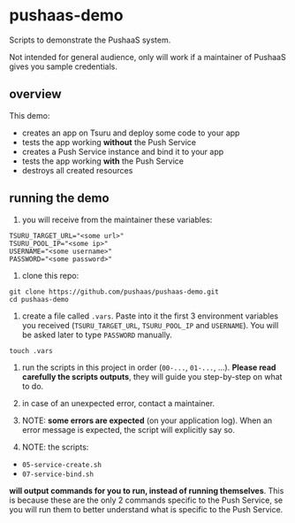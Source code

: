 # pushaas-demo

Scripts to demonstrate the PushaaS system.

Not intended for general audience, only will work if a maintainer of PushaaS gives you sample credentials.


## overview

This demo:
- creates an app on Tsuru and deploy some code to your app
- tests the app working **without** the Push Service
- creates a Push Service instance and bind it to your app
- tests the app working **with** the Push Service
- destroys all created resources


## running the demo

1. you will receive from the maintainer these variables:

  ```shell
  TSURU_TARGET_URL="<some url>"
  TSURU_POOL_IP="<some ip>"
  USERNAME="<some username>"
  PASSWORD="<some password>"
  ```

1. clone this repo:

  ```shell
  git clone https://github.com/pushaas/pushaas-demo.git
  cd pushaas-demo
  ```

1. create a file called `.vars`. Paste into it the first 3 environment variables you received (`TSURU_TARGET_URL`, `TSURU_POOL_IP` and `USERNAME`). You will be asked later to type `PASSWORD` manually.

  ```
  touch .vars
  ```

1. run the scripts in this project in order (`00-...`, `01-...`, ...). **Please read carefully the scripts outputs**, they will guide you step-by-step on what to do.

1. in case of an unexpected error, contact a maintainer.

1. NOTE: **some errors are expected** (on your application log). When an error message is expected, the script will explicitly say so.

1. NOTE: the scripts:
  - `05-service-create.sh`
  - `07-service-bind.sh`

  **will output commands for you to run, instead of running themselves**. This is because these are the only 2 commands specific to the Push Service, se you will run them to better understand what is specific to the Push Service.
